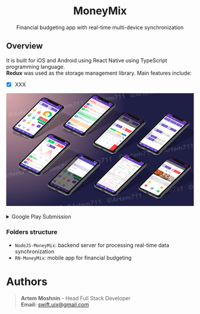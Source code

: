<h1 align="center">MoneyMix</h1>
<p align="center">Financial budgeting app with real-time multi-device synchronization</p>

## Overview

It is built for iOS and Android using React Native using TypeScript programming language. <br/> **Redux** was used as the storage management library.
Main features include:
- [x] XXX

<div align="center">
  <img src="./MoneyMix-W.png" />
</div>
<br/>
<details>
  <summary>Google Play Submission</summary>
  
  <div align="center" height="400">
    <img src="./GooglePlay-MoneyMix.png" />
  </div>

</details>


### Folders structure

- `NodeJS-MoneyMix`: backend server for processing real-time data synchronization
- `RN-MoneyMix`: mobile app for financial budgeting

# Authors

> **Artem Moshnin** - Head Full Stack Developer <br/>
> **Email:** swift.uix@gmail.com
